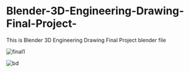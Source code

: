 # Blender-3D-Engineering-Drawing-Final-Project-
This is Blender 3D Engineering Drawing Final Project  blender file

![final1](https://github.com/user-attachments/assets/d69a7f97-f9de-440e-ae6c-4abfee1bfffe)



![bd](https://github.com/user-attachments/assets/277a11cd-18ba-4df3-9d68-72e4bed8dff5)

